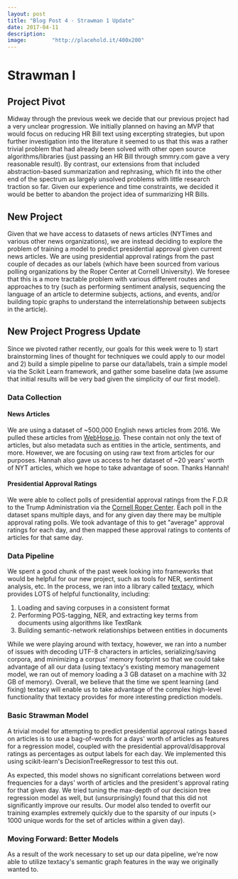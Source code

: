 ```yaml
---
layout: post
title: "Blog Post 4 - Strawman 1 Update"
date: 2017-04-11
description: 
image:        "http://placehold.it/400x200"
---
```


# Strawman I

## Project Pivot

Midway through the previous week we decide that our previous project had a very unclear progression. We initially planned on having an MVP that would focus on reducing HR Bill text using excerpting strategies, but upon further investigation into the literature it seemed to us that this was a rather trivial problem that had already been solved with other open source algorithms/libraries (just passing an HR Bill through smmry.com gave a very reasonable result). By contrast, our extensions from that included abstraction-based summarization and rephrasing, which fit into the other end of the spectrum as largely unsolved problems with little research traction so far. Given our experience and time constraints, we decided it would be better to abandon the project idea of summarizing HR Bills.

## New Project
Given that we have access to datasets of news articles (NYTimes and various other news organizations), we are instead deciding to explore the problem of training a model to predict presidential approval given current news articles. We are using presidential approval ratings from the past couple of decades as our labels (which have been sourced from various polling organizations by the Roper Center at Cornell University). We foresee that this is a more tractable problem with various different routes and approaches to try (such as performing sentiment analysis, sequencing the language of an article to determine subjects, actions, and events, and/or building topic graphs to understand the interrelationship between subjects in the article).

## New Project Progress Update
Since we pivoted rather recently, our goals for this week were to 1) start brainstorming lines of thought for techniques we could apply to our model and 2) build a simple pipeline to parse our data/labels, train a simple model via the Scikit Learn framework, and gather some baseline data (we assume that initial results will be very bad given the simplicity of our first model).

### Data Collection

#### News Articles
We are using a dataset of ~500,000 English news articles from 2016. We pulled these articles from [WebHose.io](http://webhose.io/datasets). These contain not only the text of articles, but also metadata such as entities in the article, sentiments, and more. However, we are focusing on using raw text from articles for our purposes. Hannah also gave us access to her dataset of ~20 years' worth of NYT articles, which we hope to take advantage of soon. Thanks Hannah!

#### Presidential Approval Ratings
We were able to collect polls of presidential approval ratings from the F.D.R to the Trump Administration via the [Cornell Roper Center](https://presidential.roper.center/). Each poll in the dataset spans multiple days, and for any given day there may be multiple approval rating polls. We took advantage of this to get "average" approval ratings for each day, and then mapped these approval ratings to contents of articles for that same day.

### Data Pipeline
We spent a good chunk of the past week looking into frameworks that would be helpful for our new project, such as tools for NER, sentiment analysis, etc. In the process, we ran into a library called [textacy](http://textacy.readthedocs.io/en/latest/), which provides LOTS of helpful functionality, including:

1. Loading and saving corpuses in a consistent format
2. Performing POS-tagging, NER, and extracting key terms from documents using algorithms like TextRank
3. Building semantic-network relationships between entities in documents

While we were playing around with textacy, however, we ran into a number of issues with decoding UTF-8 characters in articles, serializing/saving corpora, and minimizing a corpus' memory footprint so that we could take advantage of all our data (using textacy's existing memory management model, we ran out of memory loading a 3 GB dataset on a machine with 32 GB of memory). Overall, we believe that the time we spent learning (and fixing) textacy will enable us to take advantage of the complex high-level functionality that textacy provides for more interesting prediction models.

### Basic Strawman Model
A trivial model for attempting to predict presidential approval ratings based on articles is to use a bag-of-words for a days' worth of articles as features for a regression model, coupled with the presidential approval/disapproval ratings as percentages as output labels for each day. We implemented this using scikit-learn's DecisionTreeRegressor to test this out.

As expected, this model shows no significant correlations between word frequencies for a days' worth of articles and the president's approval rating for that given day. We tried tuning the max-depth of our decision tree regression model as well, but (unsurprisingly) found that this did not significantly improve our results. Our model also tended to overfit our training examples extremely quickly due to the sparsity of our inputs (> 1000 unique words for the set of articles within a given day).

### Moving Forward: Better Models

As a result of the work necessary to set up our data pipeline, we're now able to utilize textacy's semantic graph features in the way we originally wanted to.
